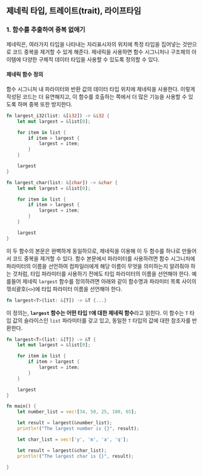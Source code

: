 ## 제네릭 타입, 트레이트(trait), 라이프타임

### 1. 함수를 추출하여 중복 없애기

제네릭은, 여러가지 타입을 나타내는 자리표시자의 위치에 특정 타입을 집어넣는 것만으로 코드 중복을 제거할 수 있게 해준다. 제네릭을 사용하면 함수 시그니처나 구조체의 아이템에 다양한 구체적 데이터 타입을 사용할 수 있도록 정의할 수 있다.

#### 제네릭 함수 정의

함수 시그니처 내 파라미터와 반환 값의 데이터 타입 위치에 제네릭을 사용한다. 이렇게 작성된 코드는 더 유연해지고, 이 함수를 호출하는 쪽에서 더 많은 기능을 사용할 수 있도록 하며 중복 또한 방지한다.

```rs
fn largest_i32(list: &[i32]) -> &i32 {
    let mut largest = &list[0];

    for item in list {
        if item > largest {
            largest = item;
        }
    }

    largest
}

fn largest_char(list: &[char]) -> &char {
    let mut largest = &list[0];

    for item in list {
        if item > largest {
            largest = item;
        }
    }

    largest
}
```

이 두 함수의 본문은 완벽하게 동일하므로, 제네릭을 이용해 이 두 함수를 하나로 만들어서 코드 중복을 제거할 수 있다. 함수 본문에서 파라미터를 사용하려면 함수 시그니처에 파라미터의 이름을 선언하여 컴파일러에게 해당 이름이 무엇을 의미하는지 알려줘야 하는 것처럼, 타입 파라미터를 사용하기 전에도 타입 파라미터의 이름을 선언해야 한다. 예를들어 제네릭 `largest` 함수를 정의하려면 아래와 같이 함수명과 파라미터 목록 사이의 꺾쇠괄호(`<>`)에 타입 파라미터 이름을 선언해야 한다.

```rs
fn largest<T>(list: &[T]) -> &T {...}
```

이 정의는, **`largest` 함수는 어떤 타입 `T`에 대한 제네릭 함수**라고 읽힌다. 이 함수는 `T` 타입 값의 슬라이스인 `list` 파라미터를 갖고 있고, 동일한 `T` 타입의 값에 대한 참조자를 반환한다.

```rs
fn largest<T>(list: &[T]) -> &T {
    let mut largest = &list[0];

    for item in list {
        if item > largest {
            largest = item;
        }
    }

    largest
}

fn main() {
    let number_list = vec![34, 50, 25, 100, 65];

    let result = largest(&number_list);
    println!("The largest number is {}", result);

    let char_list = vec!['y', 'm', 'a', 'q'];

    let result = largest(&char_list);
    println!("The largest char is {}", result);

}
```
